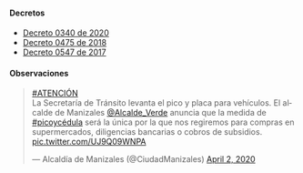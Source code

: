 #### Decretos

- [Decreto 0340 de 2020](https://manizales.gov.co/wp-content/uploads/CamScanner-04-13-2020-17.38.29_1.pdf)
- [Decreto 0475 de 2018](https://pyphoy.s3.amazonaws.com/docs/manizales/decreto-0475-de-2018.pdf)
- [Decreto 0547 de 2017](https://pyphoy.s3.amazonaws.com/docs/manizales/decreto-0547-de-2017.pdf)

#### Observaciones

<blockquote class="twitter-tweet"><p lang="es" dir="ltr"><a href="https://twitter.com/hashtag/ATENCI%C3%93N?src=hash&amp;ref_src=twsrc%5Etfw">#ATENCIÓN</a> <br>La Secretaría de Tránsito levanta el pico y placa para vehículos. El alcalde de Manizales <a href="https://twitter.com/Alcalde_Verde?ref_src=twsrc%5Etfw">@Alcalde_Verde</a> anuncia que la medida de <a href="https://twitter.com/hashtag/picoyc%C3%A9dula?src=hash&amp;ref_src=twsrc%5Etfw">#picoycédula</a> será la única por la que nos regiremos para compras en supermercados, diligencias bancarias o cobros de subsidios. <a href="https://t.co/UJ9Q09WNPA">pic.twitter.com/UJ9Q09WNPA</a></p>&mdash; Alcaldía de Manizales (@CiudadManizales) <a href="https://twitter.com/CiudadManizales/status/1245766403023667202?ref_src=twsrc%5Etfw">April 2, 2020</a></blockquote> <script async src="https://platform.twitter.com/widgets.js" charset="utf-8"></script>
